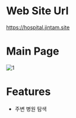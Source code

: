 # Web Site Url
<https://hospital.jintam.site>

# Main Page
![1](https://user-images.githubusercontent.com/64578367/226104937-a0c212ba-5344-4524-9dd3-598433653753.PNG)

# Features
  - 주변 병원 탐색
